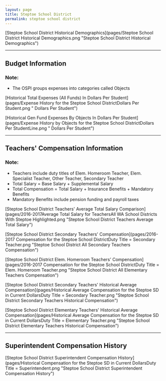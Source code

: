 ```yaml
---
layout: page
title: Steptoe School District
permalink: steptoe school district
---
```



[Steptoe School District Historical Demographics](pages/Steptoe School District Historical Demographics.png "Steptoe School District Historical Demographics")

___

## Budget Information
### Note:
- The OSPI groups expenses into categories called Objects

[Historical Total Expenses (All Funds) In Dollars Per Student](pages/Expense History for the Steptoe School DistrictDollars Per Student.png " Dollars Per Student")

[Historical Gen Fund Expenses By Objects In Dollars Per Student](pages/Expense History by Objects for the Steptoe School DistrictDollars Per StudentLine.png " Dollars Per Student")


___

## Teachers' Compensation Information
### Note:
- Teachers include duty titles of Elem. Homeroom Teacher, Elem. Specialist Teacher, Other Teacher, Secondary Teacher
- Total Salary = Base Salary + Supplemental Salary
- Total Compensation = Total Salary + Insurance Benefits + Mandatory Benefits
- Mandatory Benefits include pension funding and payroll taxes

[Steptoe School District Teachers' Average Total Salary Comparison](pages/2016-2017Average Total Salary for TeachersAll WA School Districts With Steptoe Highlighted.png "Steptoe School District Teachers Average Total Salary")

[Steptoe School District Secondary Teachers' Compensation](pages/2016-2017 Compensation for the Steptoe School DistrictDuty Title = Secondary Teacher.png "Steptoe School District All Secondary Teachers Compensation")

[Steptoe School District Elem. Homeroom Teachers' Compensation](pages/2016-2017 Compensation for the Steptoe School DistrictDuty Title = Elem. Homeroom Teacher.png "Steptoe School District All Elementary Teachers Compensation")

[Steptoe School District Secondary Teachers' Historical Average Compensation](pages/Historical Average Compensation for the Steptoe SD in Current DollarsDuty Title = Secondary Teacher.png "Steptoe School District Secondary Teachers Historical Compensation")

[Steptoe School District Elementary Teachers' Historical Average Compensation](pages/Historical Average Compensation for the Steptoe SD in Current DollarsDuty Title = Elementary Teacher.png "Steptoe School District Elementary Teachers Historical Compensation")


___

## Superintendent Compensation History

[Steptoe School District Superintendent Compensation History](pages/Historical Compensation for the Steptoe SD in Current DollarsDuty Title = Superintendent.png "Steptoe School District Superintendent Compensation History")

